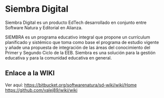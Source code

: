 # Siembra Digital
Siembra Digital es un producto EdTech desarrollado en conjunto entre Software Natura y Editorial en Alianza.

SIEMBRA es un programa educativo integral que propone un currículum planificado y sistémico que toma como base el programa de estudio vigente y añade una propuesta de integración de las áreas del conocimiento del Primer y Segundo Ciclo de la EEB. Siembra es una solución para la gestión educativa y para la comunidad educativa en general.

## Enlace a la WIKI
Ver aquí: https://bitbucket.org/softwarenatura/sd-wiki/wiki/Home 
https://github.com/valej89/wiki/wiki
